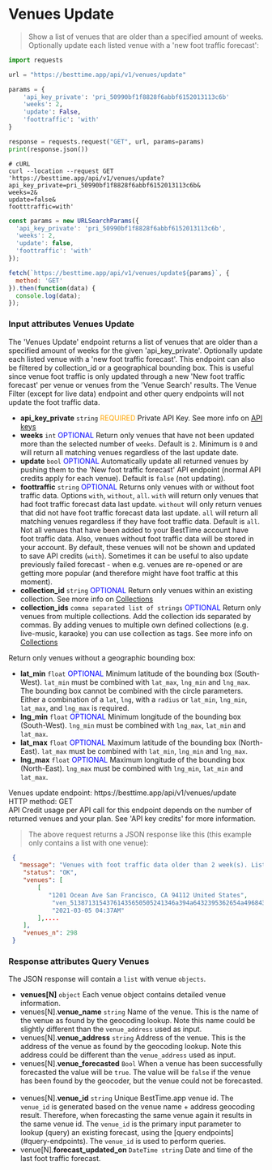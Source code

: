 # Venues Update

> Show a list of venues that are older than a specified amount of weeks. Optionally update each listed venue with a 'new foot traffic forecast':

```python
import requests

url = "https://besttime.app/api/v1/venues/update"

params = {
    'api_key_private': 'pri_50990bf1f8828f6abbf6152013113c6b'
    'weeks': 2,
    'update': False,
    'foottraffic': 'with'
}

response = requests.request("GET", url, params=params)
print(response.json())
```

```shell
# cURL
curl --location --request GET 'https://besttime.app/api/v1/venues/update?
api_key_private=pri_50990bf1f8828f6abbf6152013113c6b&
weeks=2&
update=false&
footttraffic=with'
```

```javascript
const params = new URLSearchParams({
  'api_key_private': 'pri_50990bf1f8828f6abbf6152013113c6b',
  'weeks': 2,
  'update': false,
  'foottraffic': 'with'
});

fetch(`https://besttime.app/api/v1/venues/update${params}`, {
  method: 'GET'
}).then(function(data) {
  console.log(data);
});
```

### Input attributes Venues Update

The 'Venues Update' endpoint returns a list of venues that are older than a specified amount of weeks for the given 'api_key_private'. Optionally update each listed venue with a 'new foot traffic forecast'. This endpoint can also be filtered by collection_id or a geographical bounding box. This is useful since venue foot traffic is only updated through a new 'New foot traffic forecast' per venue or venues from the  'Venue Search' results. The Venue Filter (except for live data) endpoint and other query endpoints will not update the foot traffic data.

- **api_key_private** `string` <span style="color:orange">REQUIRED</span>
 Private API Key. See more info on [API keys](#api-reference)
 &nbsp;
- **weeks** `int` <span style="color:blue">OPTIONAL</span>
 Return only venues that have not been updated more than the selected number of `weeks`. Default is `2`. Minimum is `0` and will return all matching venues regardless of the last update date.
 &nbsp;
- **update** `bool` <span style="color:blue">OPTIONAL</span>
  Automatically update all returned venues by pushing them to the 'New foot traffic forecast' API endpoint (normal API credits apply for each venue). Default is `false` (not updating).
 &nbsp;
- **foottraffic** `string` <span style="color:blue">OPTIONAL</span>
  Returns only venues with or without foot traffic data. Options `with`, `without`, `all`. `with` will return only venues that had foot traffic forecast data last update. `without` will only return venues that did not have foot traffic forecast data last update. `all` will return all matching venues regardless if they have foot traffic data. Default is `all`. Not all venues that have been added to your BestTime account have foot traffic data. Also, venues without foot traffic data will be stored in your account. By default, these venues will not be shown and updated to save API credits (`with`). Sometimes it can be useful to also update previously failed forecast - when e.g. venues are re-opened or are getting more popular (and therefore might have foot traffic at this moment).
 &nbsp;
- **collection_id** `string` <span style="color:blue">OPTIONAL</span>
Return only venues within an existing collection. See more info on [Collections](#venue-collections)
 &nbsp;
- **collection_ids** `comma separated list of strings` <span style="color:blue">OPTIONAL</span>
Return only venues from multiple collections. Add the collection ids separated by commas. By adding venues to multiple own defined collections (e.g. live-music, karaoke) you can use collection as tags. See more info on [Collections](#venue-collections)
 &nbsp;


Return only venues without a geographic bounding box:
- **lat_min** `float` <span style="color:blue">OPTIONAL</span>
   Minimum latitude of the bounding box (South-West). `lat_min` must be combined with `lat_max`, `lng_min` and `lng_max`. The bounding box cannot be combined with the circle parameters. Either a combination of a `lat`, `lng`, with a `radius` or `lat_min`, `lng_min`, `lat_max`, and `lng_max` is required.
  &nbsp;
- **lng_min** `float` <span style="color:blue">OPTIONAL</span>
   Minimum longitude of the bounding box (South-West). `lng_min` must be combined with `lng_max`, `lat_min` and `lat_max`.
  &nbsp;
- **lat_max** `float` <span style="color:blue">OPTIONAL</span>
   Maximum latitude of the bounding box (North-East). `lat_max` must be combined with `lat_min`, `lng_min` and `lng_max`.
  &nbsp;
- **lng_max** `float` <span style="color:blue">OPTIONAL</span>
   Maximum longitude of the bounding box (North-East). `lng_max` must be combined with `lng_min`, `lat_min` and `lat_max`.
  &nbsp;


<aside class="notice">
Venues update endpoint: https://besttime.app/api/v1/venues/update
</aside>

<aside class="notice">
HTTP method: GET
</aside>

<aside class="warning">
API Credit usage per API call for this endpoint depends on the number of returned venues and your plan. See 'API key credits' for more information.
</aside>

> The above request returns a JSON response like this (this example only contains a list with one venue):

```json
 {
   "message": "Venues with foot traffic data older than 2 week(s). Listed venues will not be updated. Set 'update=true' to create a new foot traffic forecast for each individual venue (normal 'new foot traffic forecast' API credits apply for each venue)",
    "status": "OK",
    "venues": [
        [
           "1201 Ocean Ave San Francisco, CA 94112 United States",
            "ven_51387131543761435650505241346a394a6432395362654a496843",
            "2021-03-05 04:37AM"
        ],....
    ],
    "venues_n": 298
 }
```


### Response attributes Query Venues
The JSON response will contain a `list` with venue `objects`.

- **venues[N]** `object`
 Each venue object contains detailed venue information.
 - venues[N].**venue_name** `string`
   Name of the venue. This is the name of the venue as found by the geocoding lookup. Note this name could be slightly different than the `venue_address` used as input.
  &nbsp;
 - venues[N].**venue_address** `string`
   Address of the venue. This is the address of the venue as found by the geocoding lookup. Note this address could be different than the `venue_address` used as input.
  &nbsp;
 - venues[N].**venue_forecasted** `Bool`
   When a venue has been successfully forecasted the value will be `true`. The value will be `false` if the venue has been found by the geocoder, but the venue could not be forecasted.
  &nbsp;
 - venues[N].**venue_id** `string`
   Unique BestTime.app venue id. The `venue_id` is generated based on the venue name + address geocoding result. Therefore, when forecasting the same venue again it results in the same venue id. The `venue_id` is the primary input parameter to lookup (query) an existing forecast, using the [query endpoints] (#query-endpoints).
   The `venue_id` is used to perform queries.
  &nbsp;
 - venue[N].**forecast_updated_on** `DateTime string`
   Date and time of the last foot traffic forecast.

